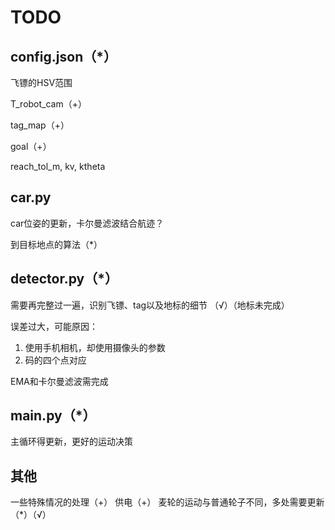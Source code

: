 # TODO
## config.json（*）
飞镖的HSV范围

T_robot_cam（+）

tag_map（+）

goal（+）

reach_tol_m, kv, ktheta
## car.py
car位姿的更新，卡尔曼滤波结合航迹？

到目标地点的算法（*）
## detector.py（*）
需要再完整过一遍，识别飞镖、tag以及地标的细节 （√）（地标未完成）

误差过大，可能原因：
1. 使用手机相机，却使用摄像头的参数
2. 码的四个点对应

EMA和卡尔曼滤波需完成
## main.py（*）
主循环得更新，更好的运动决策
## 其他
一些特殊情况的处理（+）
供电（+）
麦轮的运动与普通轮子不同，多处需要更新（*）（√）
